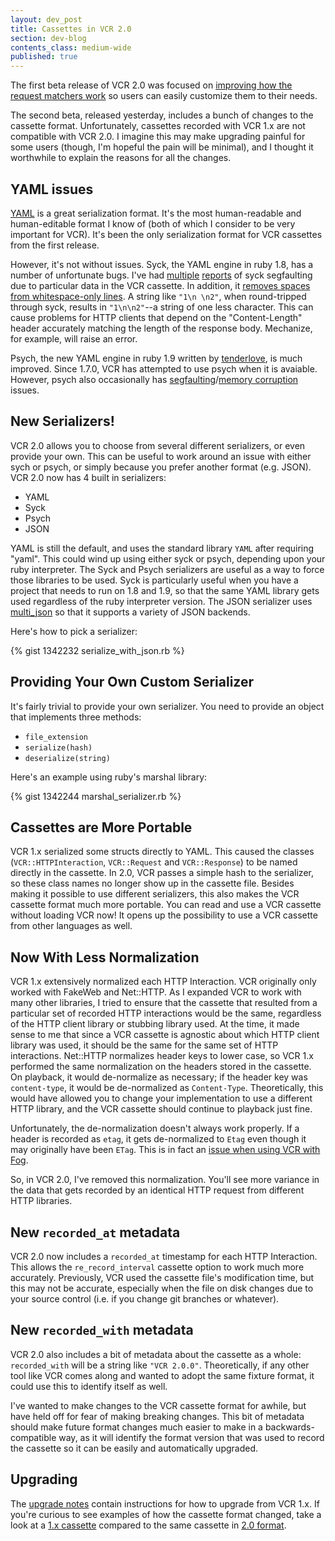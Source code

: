 ```yaml
---
layout: dev_post
title: Cassettes in VCR 2.0
section: dev-blog
contents_class: medium-wide
published: true
---
```


The first beta release of VCR 2.0 was focused on [improving how the
request matchers work](/n/dev-blog/2011/10/custom-request-matchers-in-vcr-2-0)
so users can easily customize them to their needs.

The second beta, released yesterday, includes a bunch of changes to the
cassette format. Unfortunately, cassettes recorded with VCR 1.x
are not compatible with VCR 2.0. I imagine this may make upgrading
painful for some users (though, I'm hopeful the pain will be minimal),
and I thought it worthwhile to explain the reasons for all the changes.

## YAML issues

[YAML](http://yaml.org/) is a great serialization format. It's the most
human-readable and human-editable format I know of (both of which I
consider to be very important for VCR). It's been the only serialization
format for VCR cassettes from the first release.

However, it's not without issues. Syck, the YAML engine in ruby 1.8,
has a number of unfortunate bugs. I've had
[multiple](https://github.com/myronmarston/vcr/issues/4)
[reports](https://github.com/myronmarston/vcr/issues/39)
of syck segfaulting due to particular data in the VCR cassette. In addition, it
[removes spaces from whitespace-only
lines](https://gist.github.com/815754). A string like `"1\n
\n2"`, when round-tripped through syck, results in `"1\n\n2"`--a string
of one less character. This can cause problems for HTTP clients that
depend on the "Content-Length" header accurately matching the length of
the response body. Mechanize, for example, will raise an error.

Psych, the new YAML engine in ruby 1.9 written by
[tenderlove](http://twitter.com/tenderlove), is much improved. Since
1.7.0, VCR has attempted to use psych when it is avaiable. However,
psych also occasionally has [segfaulting](https://github.com/myronmarston/vcr/issues/74)/[memory
corruption](https://github.com/myronmarston/vcr/issues/83) issues.

## New Serializers!

VCR 2.0 allows you to choose from several different serializers,
or even provide your own. This can be useful to work around
an issue with either sych or psych, or simply because you prefer
another format (e.g. JSON). VCR 2.0 now has 4 built in serializers:

* YAML
* Syck
* Psych
* JSON

YAML is still the default, and uses the standard library
`YAML` after requiring "yaml".  This could wind up using
either syck or psych, depending upon your ruby interpreter.
The Syck and Psych serializers are useful as a way to force those libraries
to be used. Syck is particularly useful when you have a project
that needs to run on 1.8 and 1.9, so that the same YAML library
gets used regardless of the ruby interpreter version. The
JSON serializer uses [multi\_json](https://github.com/intridea/multi_json)
so that it supports a variety of JSON backends.

Here's how to pick a serializer:

{% gist 1342232 serialize_with_json.rb %}

## Providing Your Own Custom Serializer

It's fairly trivial to provide your own serializer. You need to provide
an object that implements three methods:

* `file_extension`
* `serialize(hash)`
* `deserialize(string)`

Here's an example using ruby's marshal library:

{% gist 1342244 marshal_serializer.rb %}

## Cassettes are More Portable

VCR 1.x serialized some structs directly to YAML. This caused
the classes (`VCR::HTTPInteraction`, `VCR::Request` and `VCR::Response`)
to be named directly in the cassette. In 2.0, VCR passes a simple
hash to the serializer, so these class names no longer show up in the
cassette file. Besides making it possible to use different serializers,
this also makes the VCR cassette format much more portable. You can
read and use a VCR cassette without loading VCR now!  It opens up the
possibility to use a VCR cassette from other languages as well.

## Now With Less Normalization

VCR 1.x extensively normalized each HTTP Interaction. VCR
originally only worked with FakeWeb and Net::HTTP. As I
expanded VCR to work with many other libraries, I tried to
ensure that the cassette that resulted from a particular
set of recorded HTTP interactions would be the same, regardless
of the HTTP client library or stubbing library used. At the time,
it made sense to me that since a VCR cassette is agnostic
about which HTTP client library was used, it should be the same
for the same set of HTTP interactions. Net::HTTP normalizes header
keys to lower case, so VCR 1.x performed the same normalization on
the headers stored in the cassette. On playback, it would de-normalize
as necessary; if the header key was `content-type`, it would be
de-normalized as `Content-Type`. Theoretically, this would have allowed
you to change your implementation to use a different HTTP library,
and the VCR cassette should continue to playback just fine.

Unfortunately, the de-normalization doesn't always work properly.
If a header is recorded as `etag`, it gets de-normalized to `Etag`
even though it may originally have been `ETag`. This is in fact
an [issue when using VCR with
Fog](https://github.com/fog/fog/issues/434).

So, in VCR 2.0, I've removed this normalization. You'll see more
variance in the data that gets recorded by an identical HTTP request
from different HTTP libraries.

## New `recorded_at` metadata

VCR 2.0 now includes a `recorded_at` timestamp for each
HTTP Interaction. This allows the `re_record_interval`
cassette option to work much more accurately. Previously,
VCR used the cassette file's modification time, but this
may not be accurate, especially when the file on disk changes
due to your source control (i.e. if you change git branches
or whatever).

## New `recorded_with` metadata

VCR 2.0 also includes a bit of metadata about the cassette as
a whole: `recorded_with` will be a string like `"VCR 2.0.0"`.
Theoretically, if any other tool like VCR comes along and wanted to
adopt the same fixture format, it could use this to identify itself as
well.

I've wanted to make changes to the VCR cassette format for awhile, but
have held off for fear of making breaking changes. This bit of metadata
should make future format changes much easier to make in a
backwards-compatible way, as it will identify the format version that was used
to record the cassette so it can be easily and automatically upgraded.

## Upgrading

The [upgrade notes](https://www.relishapp.com/myronmarston/vcr/docs/upgrade)
contain instructions for how to upgrade from VCR 1.x. If you're curious
to see examples of how the cassette format changed, take a look at a
[1.x cassette](https://github.com/myronmarston/vcr/blob/v1.11.3/spec/fixtures/not_1.9.1/cassette_spec/example.yml)
compared to the same cassette in [2.0 format](https://github.com/myronmarston/vcr/blob/v2.0.0.beta2/spec/fixtures/cassette_spec/example.yml).

